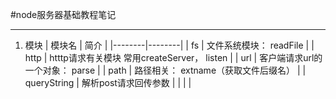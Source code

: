#node服务器基础教程笔记

_ _ _

1. 模块
| 模块名 | 简介 |
|--------|--------|
|   fs   |  文件系统模块： readFile       |
|    http    |   htttp请求有关模块 常用createServer， listen     |
|   url    |    客户端请求url的一个对象： parse    |
|   path     |     路径相关： extname（获取文件后缀名）   |
|   queryString     |     解析post请求回传参数   |
|        |        |
